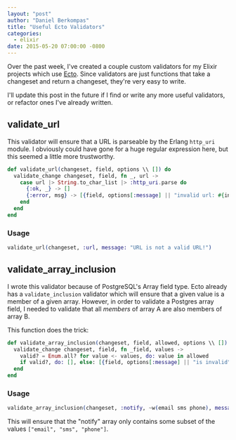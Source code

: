 ```yaml
---
layout: "post"
author: "Daniel Berkompas"
title: "Useful Ecto Validators"
categories:
  - elixir
date: 2015-05-20 07:00:00 -0800
---
```


Over the past week, I've created a couple custom validators for my Elixir
projects which use [Ecto][ecto]. Since validators are just functions that take a
changeset and return a changeset, they're very easy to write.

<!-- more -->

I'll update this post in the future if I find or write any more useful
validators, or refactor ones I've already written.

## validate_url

This validator will ensure that a URL is parseable by the Erlang `http_uri`
module. I obviously could have gone for a huge regular expression here, but this
seemed a little more trustworthy.

```elixir
def validate_url(changeset, field, options \\ []) do
  validate_change changeset, field, fn _, url ->
    case url |> String.to_char_list |> :http_uri.parse do 
      {:ok, _} -> []
      {:error, msg} -> [{field, options[:message] || "invalid url: #{inspect msg}"}]
    end
  end
end
```

### Usage

```elixir
validate_url(changeset, :url, message: "URL is not a valid URL!")
```

## validate_array_inclusion

I wrote this validator because of PostgreSQL's Array field type. Ecto already has
a `validate_inclusion` validator which will ensure that a given value is a
member of a given array. However, in order to validate a Postgres array field, I
needed to validate that all _members_ of array A are also members of array B.

This function does the trick:

```elixir
def validate_array_inclusion(changeset, field, allowed, options \\ []) do
  validate_change changeset, field, fn _field, values ->
    valid? = Enum.all? for value <- values, do: value in allowed
    if valid?, do: [], else: [{field, options[:message] || "is invalid"}]
  end
end
```

### Usage

```elixir
validate_array_inclusion(changeset, :notify, ~w(email sms phone), message: "custom message here")
```

This will ensure that the "notify" array only contains some subset of the values
`["email", "sms", "phone"]`.


[ecto]: https://github.com/elixir-lang/ecto
